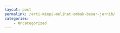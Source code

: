 ```yaml
---
layout: post
permalink: /arti-mimpi-melihat-ombak-besar-jernih/
categories:
    - Uncategorized
---
```


